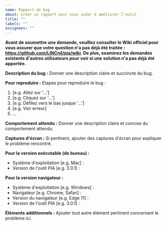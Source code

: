 ```yaml
---
name: Rapport de bug
about: Créer un rapport pour nous aider à améliorer l'outil
title: ""
labels: ""
assignees: ""
---
```


**Avant de soumettre une demande, veuillez consulter le Wiki officiel pour vous assurer que votre question n'a pas déjà été traitée : https://github.com/LINCnil/pia/wiki. De plus, examinez les demandes existants d'autres utilisateurs pour voir si une solution n'a pas déjà été apportée.**

**Description du bug :**
Donner une description claire et succincte du bug.

**Pour reproduire :**
Etapes pour reproduire le bug :

1. [e.g. Allez sur '...']
2. [e.g. Cliquez sur '...']
3. [e.g. Défilez vers le bas jusque '...']
4. [e.g. Voir erreur]
5. ...

**Comportement attendu :**
Donner une description claire et concise du comportement attendu.

**Captures d'écran :**
Si pertinent, ajouter des captures d'écran pour expliquer le problème rencontré.

**Pour la version exécutable (de bureau) :**

- Système d'exploitation [e.g. Mac] :
- Version de l'outil PIA [e.g. 3.0.1] :

**Pour la version navigateur :**

- Système d'exploitation [e.g. Windows] :
- Navigateur [e.g. Chrome, Safari] :
- Version du navigateur [e.g. Edge 11] :
- Version de l'outil PIA [e.g. 3.0.1] :

**Éléments additionnels :**
Ajouter tout autre élément pertinent concernant le problème ici.
